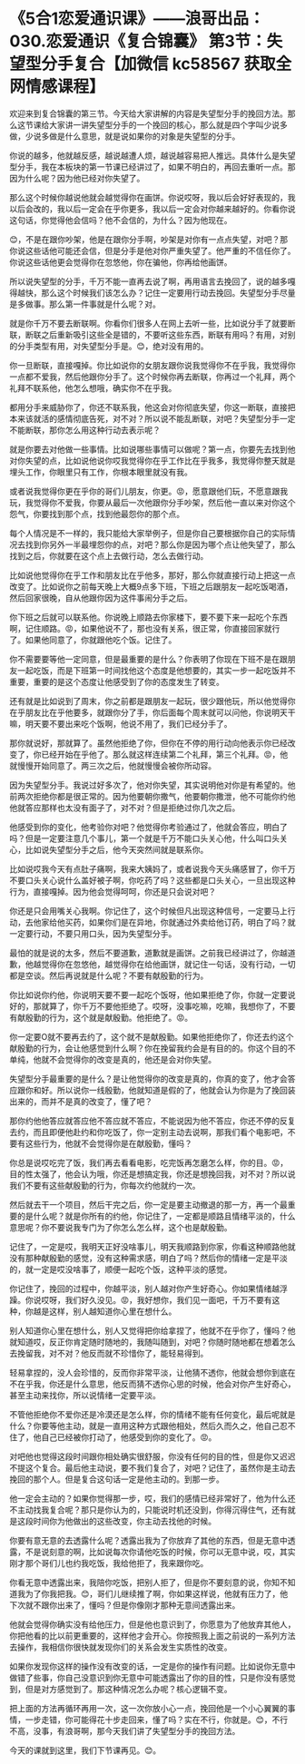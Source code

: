 # 《5合1恋爱通识课》——浪哥出品：030.恋爱通识《复合锦囊》 第3节：失望型分手复合【加微信 kc58567 获取全网情感课程】

欢迎来到复合锦囊的第三节。今天给大家讲解的内容是失望型分手的挽回方法。那么这节课给大家讲一讲失望型分手的一个挽回的核心，那么就是四个字叫少说多做，少说多做是什么意思，就是说如果你的对象是失望型的分手。

你说的越多，他就越反感，越说越遭人烦，越说越容易把人推远。具体什么是失望型分手，我在本板块的第一节课已经讲过了，如果不明白的，再回去重听一点。那因为什么呢？因为他已经对你失望了。

那么这个时候你越说他就会越觉得你在画饼。你说哎呀，我以后会好好表现的，我以后会改的，我以后一定会在乎你更多，我以后一定会对你越来越好的。你看你说这句话，你觉得他会信吗？他不会信的，为什么？因为他现在。

😊，不是在跟你吵架，他是在跟你分手啊，吵架是对你有一点点失望，对吧？那你说这些话他可能还会信，但是分手是他对你严重失望了。他严重的不信任你了。你说这些话他更会觉得你在忽悠他，你在骗他，你再给他画饼。

所以说失望型的分手，千万不能一直再去说了啊，再用语言去挽回了，说的越多嘎得越快，那么这个时候我们该怎么办？记住一定要用行动去挽回。失望型分手尽量是多做事。那么第一件事就是什么呢？对。

就是你千万不要去断联啊。你看你们很多人在网上去听一些，比如说分手了就要断联，断联之后重新吸引这些全是错的，不要听这些东西，断联有用吗？有用，对别的分手类型有用，对失望型分手是。😊，绝对没有用的。

你一旦断联，直接嘎掉。你比如说你的女朋友跟你说我觉得你不在乎我，我觉得你一点都不爱我，然后他跟你分手了。这个时候你再去断联，你再过一个礼拜，两个礼拜不联系他，他怎么想哦，确实你不在乎我。

都用分手来威胁你了，你还不联系我，他这会对你彻底失望，你这一断联，直接把本来该就活的感情彻底告死，对不对？所以说不能乱断联，对吧？失望型分手一定不能断联，那你怎么用这种行动去表示呢？

就是你要去对他做一些事情。比如说哪些事情可以做呢？第一点，你要先去找到他对你失望的点，比如说他说你哎我觉得你在乎工作比在乎我多，我觉得你整天就是埋头工作，你眼里只有工作，你根本眼里就没有我。

或者说我觉得你更在乎你的哥们儿朋友，你更。😡，愿意跟他们玩，不愿意跟我玩，我觉得你不爱我，你要从最后一次他跟你分手吵架，然后他一直以来对你这个怨气，你要找到那个点，找到他最怨你的那个点。

每个人情况是不一样的，我只能给大家举例子，但是你自己要根据你自己的实际情况去找到你另外一半最埋怨你的点，对吧？那么你是因为哪个点让他失望了，那么找到之后，你就要在这个点上去做行动，怎么去做行动。

比如说他觉得你在乎工作和朋友比在乎他多，那好，那么你就直接行动上把这一点改变了。比如说你之前每天晚上大概9点多下班，下班之后跟朋友一起吃饭喝酒，然后回家很晚，自从他跟你因为这件事闹分手之后。

你下班之后就可以联系他。你说晚上顺路去你家楼下，要不要下来一起吃个东西啊，记住顺路。😡，如果他说不了，那也没有关系，很正常，你直接回家就行了。如果他同意了，你就跟他吃个饭。记住了。

你不需要要等他一定同意，但是最重要的是什么？你表明了你现在下班不是在跟朋友一起吃饭，而是下班第一时间找他这个态度是他想要的，其实一步一起吃饭并不重要，重要的是这个态度让他感受到了你的态度发生了转变。

还有就是比如说到了周末，你之前都是跟朋友一起玩，很少跟他玩，所以他觉得你在乎朋友比在乎他要多，就跟你分了手，你后面每个周末就可以问他，你说明天干嘛，明天要不要出来吃个饭啊，他说不用了，我们已经分手了。

那你就说好，那就算了。虽然他拒绝了你，但你在不停的用行动向他表示你已经改变了，你已经开始在乎他了。那么就这样连续第二个礼拜，第三个礼拜。😡，他就慢慢开始同意了。两三次之后，他就慢慢会被你所动容。

因为失望型分手。我说过好多次了，他对你失望，其实说明他对你是有希望的。他前两次拒绝你都是很正常的。因为他要朝你撒气，他要朝你撒泄，他不可能你约他他就答应那样也太没有面子了，对不对？但是拒绝过你几次之后。

他感受到你的变化，他考验你对吧？他觉得你考验通过了，他就会答应，明白了吗？但是一定要注意几个事儿，第一个就是千万不能口头关心他，什么叫口头关心，比如说失望型分手之后，他今天突然间就是联系你。

比如说哎我今天有点肚子痛啊，我来大姨妈了，或者说我今天头痛感冒了，你千万不要口头关心说什么盖好被子啊，你吃药了吗？这些都是口头关心，一旦出现这种行为，直接嘎掉。因为他会觉得呵呵，你还是只会说对吧？

你还是只会用嘴关心我啊。你记住了，这个时候但凡出现这种信号，一定要马上行动，去他家给他买药，如果你们是在异地，你就通过外卖给他订药，明白了吗？就一定要行动，不要只用口头，因为失望型分手。

最怕的就是说的太多，然后不要道歉，道歉就是画饼。之前我已经讲过了，你越道歉，他越觉得你在忽悠他，越觉得你在给他画饼，就记住一句话，没有行动，一切都是空谈。然后再说就是什么呢？不要有献殷勤的行为。

你比如说你约他，你说明天要不要一起吃个饭呀，他如果拒绝了你，你就一定要说好的，那就算了，你千万不要他拒绝了。哎呀，没事吃嘛，吃嘛，我想你了，不要有献殷勤的行为，这个就是献殷勤。他拒绝了。😡。

你一定要O就不要再去约了，这个就不是献殷勤。如果他拒绝你了，你还去约这个献殷勤的行为，会让他感觉到什么啊？你在挽留我约会是有目的的。你这个目的不单纯，他就不会觉得你的改变是真的，他还是会对你失望。

失望型分手最重要的是什么？是让他觉得你的改变是真的，你真的变了，他才会答应跟你和好。所以说你一线殷勤，他就知道是假的了，他就会认为你是为了挽回装出来的，而并不是真的改变了，懂了吧？

那你约他他答应就答应他不答应就不答应，不能说因为他不答应，你还不停的反复去约，而且即便他赴约和你吃饭了，你一定别主动去说啊，那我们看个电影吧，不要有这些行为，他就不会觉得你是在献殷勤，懂吗？

你总是说哎吃完了饭，我们再去看看电影，吃完饭再怎磨怎么样，你的目。😡，目的性太强了，他会认为哦，你还是想搞定我，你还是想挽回我，对不对？所以说我们不要有这些献殷勤的行为，你每次约他就约一次。

然后就去干一个项目，然后干完之后，你一定是要主动撤退的那一方，再一个最重要的是什么呢？就是你所有的约他，你记住了，一定都是顺路且情绪平淡的，什么意思呢？你不要说我专门为了你怎么怎么样，这个也是献殷勤。

记住了，一定是哎，我明天正好没啥事儿，明天我顺路到你家，你看这种顺路他就没有那种献殷勤的感觉，没有这种需求感，明白了吗？然后你的情绪一定是平淡的，就一定是哎没啥事了，顺便一起吃个饭，这种平淡的感觉。

你记住了，挽回的过程中，你越平淡，别人越对你产生好奇心。你如果情绪越浮躁。你说哎呀，我们好久没见。😡，我好想你，我们见一面吧，千万不要有这种，你越是这样，别人越知道你心里在想什么。

别人知道你心里在想什么，别人又觉得把你给拿捏了，他就不在乎你了，懂吗？他就知道哎，反正你肯定随时随地的，我随叫随到，对吧？你随时随地都在想着怎么去挽留我，对不对？他反而就不珍惜你了，能轻易得到。

轻易拿捏的，没人会珍惜的，反而你非常平淡，让他猜不透你，他就会想你到底在不在乎我，你还是什么意思，他反而猜不透你心思的时候，他会对你产生好奇心，甚至主动来找你，所以说情绪一定要平淡。

不管他拒绝你不爱你还是冷漠还是怎么样，你的情绪不能有任何变化，最后呢就是什么？你要等他主动，就是一直用这种方式跟他相处，然后久而久之，他自己忍不住了，他自己已经被你打动了，他感受到你的变化了。😡。

对吧他也觉得这段时间跟你相处确实很舒服，你没有任何的目的性，但是你又迟迟不提这个复合。最后他主动说，要不我们复合了，对吧？记住了，虽然你是主动去挽回的那个人。但是复合这句话一定是他主动的。到那一步。

他一定会主动的？如果你觉得那一步，哎，我们的感情已经非常好了，他为什么还不主动找我复合呢？那只是你认为的，只能说时机还没到，你得沉得住气，还有就是这段时间你为他做出的这些改变，你主动去找他的时候。

你要有意无意的去透露什么呢？透露出我为了你放弃了其他的东西，但是无意中透露，不是说刻意的啊，比如说每次你请他吃饭的时候，你可以无意中说，哎，其实刚才那个哥们儿也约我吃饭，我给他拒了，我来跟你吃。

你看无意中透露出来，我陪你吃饭，把别人拒了，但是你不要刻意的说，你知不知道我为了你我把我。😊，哥们儿继续推了啊，你如果这样说，他就有压力了，他下次就不跟你出来了，懂吗？但是你像刚才那种无意间透露出来。

他就会觉得你确实没有给他压力，但是他也意识到了，你愿意为了他放弃其他人，你把他看的比以前更重要的，这样他才会开心。你按照我上面之前说的一系列方法去操作，我相信你很快就发现你们的关系会发生实质性的改变。

如果你发现你这样的操作没有改变的话，一定是你的操作有问题。比如说你无意中做错了些事，你自己没意识到你无意中可能透露出了你的目的性，只是你没有感觉到，但是对方感觉到了。那这种情况怎么办呢？核心逻辑不变。

把上面的方法再循环再用一次，这一次你放小心一点，挽回他是一个小心翼翼的事情，一步走错，你可能得花十步走回来，懂了吗？实在不行，你就是。😊，不行不高，没事，有浪哥啊，那今天我们讲了失望型分手的挽回方法。

今天的课就到这里，我们下节课再见。😊。